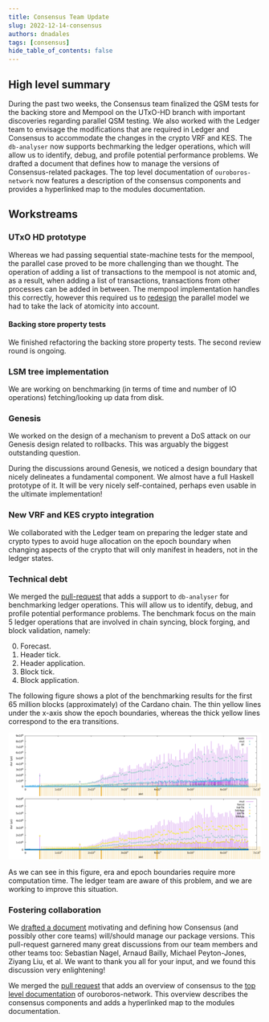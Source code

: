 ```yaml
---
title: Consensus Team Update
slug: 2022-12-14-consensus
authors: dnadales
tags: [consensus]
hide_table_of_contents: false
---
```


## High level summary

During the past two weeks, the Consensus team finalized the QSM tests for the
backing store and Mempool on the UTxO-HD branch with important discoveries
regarding parallel QSM testing. We also worked with the Ledger team to envisage
the modifications that are required in Ledger and Consensus to accommodate the
changes in the crypto VRF and KES. The `db-analyser` now supports bechmarking
the ledger operations, which will allow us to identify, debug, and profile
potential performance problems. We drafted a document that defines how to manage
the versions of Consensus-related packages. The top level documentation of
`ouroboros-network` now features a description of the consensus components and
provides a hyperlinked map to the modules documentation.

## Workstreams

### UTxO HD prototype

Whereas we had passing sequential state-machine tests for the mempool, the
parallel case proved to be more challenging than we thought. The operation of
adding a list of transactions to the mempool is not atomic and, as a result,
when adding a list of transactions, transactions from other processes can be
added in between. The mempool implementation handles this correctly, however
this required us to [redesign][pull-4076] the parallel model we had to take
the lack of atomicity into account.

#### Backing store property tests

We finished refactoring the backing store property tests. The second review
round is ongoing.

### LSM tree implementation

We are working on benchmarking (in terms of time and number of IO operations)
fetching/looking up data from disk.

### Genesis 

We worked on the design of a mechanism to prevent a DoS attack on our Genesis
design related to rollbacks. This was arguably the biggest outstanding question.

During the discussions around Genesis, we noticed a design boundary that nicely
delineates a fundamental component. We almost have a full Haskell prototype of
it. It will be very nicely self-contained, perhaps even usable in the ultimate
implementation!

### New VRF and KES crypto integration

We collaborated with the Ledger team on preparing the ledger state and crypto
types to avoid huge allocation on the epoch boundary when changing aspects of
the crypto that will only manifest in headers, not in the ledger states.

### Technical debt

We merged the [pull-request][pull-4014] that adds a support to `db-analyser` for
benchmarking ledger operations. This will allow us to identify, debug, and
profile potential performance problems. The benchmark focus on the main 5 ledger
operations that are involved in chain syncing, block forging, and block
validation, namely:

0. Forecast.
1. Header tick.
2. Header application.
3. Block tick.
4. Block application.

The following figure shows a plot of the benchmarking results for the first 65
million blocks (approximately) of the Cardano chain. The thin yellow lines under
the x-axis show the epoch boundaries, whereas the thick yellow lines correspond
to the era transitions.

![](/images/consensus/2022-12-14-ledger-ops-benchmark.png)

As we can see in this figure, era and epoch boundaries require more computation
time. The ledger team are aware of this problem, and we are working to improve
this situation.

### Fostering collaboration

We [drafted a document][pull-4207] motivating and defining how Consensus (and
possibly other core teams) will/should manage our package versions. This
pull-request garnered many great discussions from our team members and other
teams too: Sebastian Nagel, Arnaud Bailly, Michael Peyton-Jones, Ziyang Liu, et
al. We want to thank you all for your input, and we found this discussion very
enlightening!

We merged the [pull request][pull-4197] that adds an overview of consensus to
the [top level
documentation](https://ouroboros-network.cardano.intersectmbo.org/) of
ouroboros-network. This overview describes the consensus components and adds a
hyperlinked map to the modules documentation.

[pull-4207]: https://github.com/input-output-hk/ouroboros-network/pull/4207
[pull-4014]: https://github.com/input-output-hk/ouroboros-network/pull/4014
[pull-4076]: https://github.com/input-output-hk/ouroboros-network/pull/4076
[pull-4197]: https://github.com/input-output-hk/ouroboros-network/pull/4197
